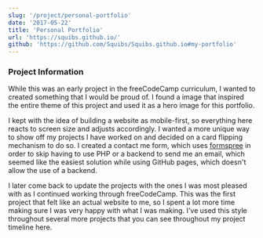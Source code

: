 ```yaml
---
slug: '/project/personal-portfolio'
date: '2017-05-22'
title: 'Personal Portfolio'
url: 'https://squibs.github.io/'
github: 'https://github.com/Squibs/Squibs.github.io#my-portfolio'
---
```


### Project Information

While this was an early project in the freeCodeCamp curriculum, I wanted to created something that I would be proud of. I found a image that inspired the entire theme of this project and used it as a hero image for this portfolio.

I kept with the idea of building a website as mobile-first, so everything here reacts to screen size and adjusts accordingly. I wanted a more unique way to show off my projects I have worked on and decided on a card flipping mechanism to do so. I created a contact me form, which uses [formspree](https://formspree.io/) in order to skip having to use PHP or a backend to send me an email, which seemed like the easiest solution while using GitHub pages, which doesn't allow the use of a backend.

I later come back to update the projects with the ones I was most pleased with as I continued working through freeCodeCamp. This was the first project that felt like an actual website to me, so I spent a lot more time making sure I was very happy with what I was making. I've used this style throughout several more projects that you can see throughout my project timeline here.
